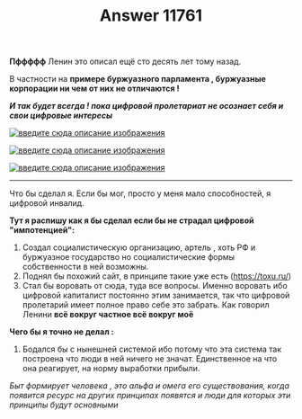 ﻿---
title: "Answer 11761"
se.owner.user_id: 23344
se.owner.display_name: "timob256"
se.owner.link: "https://ru.meta.stackoverflow.com/users/23344/timob256"
se.answer_id: 11761
se.question_id: 11748
se.post_type: answer
se.is_accepted: False
---
<p><strong>Пффффф</strong> Ленин это описал ещё сто десять лет тому назад.</p>
<p>В частности на <strong>примере буржуазного парламента , буржуазные корпорации ни чем от них не отличаются !</strong></p>
<p><em><strong>И так будет всегда ! пока цифровой пролетариат не осознает себя и свои цифровые интересы</strong></em></p>
<p><a href="https://i.stack.imgur.com/06O6e.jpg" rel="nofollow noreferrer"><img src="https://i.stack.imgur.com/06O6e.jpg" alt="введите сюда описание изображения" /></a></p>
<p><a href="https://i.stack.imgur.com/mPrEH.jpg" rel="nofollow noreferrer"><img src="https://i.stack.imgur.com/mPrEH.jpg" alt="введите сюда описание изображения" /></a></p>
<p><a href="https://i.stack.imgur.com/H2oH9.jpg" rel="nofollow noreferrer"><img src="https://i.stack.imgur.com/H2oH9.jpg" alt="введите сюда описание изображения" /></a></p>
<hr />
<p>Что бы сделал я.
Если бы мог, просто у меня мало способностей, я цифровой инвалид.</p>
<p><strong>Тут я распишу как я бы сделал если бы не страдал цифровой &quot;импотенцией&quot;:</strong></p>
<ol>
<li>Создал социалистическую организацию, артель , хоть РФ и буржуазное государство но социалистические формы собственности в ней возможны.</li>
<li>Поднял бы похожий сайт, в принципе такие уже есть (<a href="https://toxu.ru/" rel="nofollow noreferrer">https://toxu.ru/</a>)</li>
<li>Стал бы воровать от сюда, туда все вопросы. Именно воровать ибо цифровой капиталист постоянно этим занимается, так что цифровой пролетарий имеет полное право себе это забрать. Как говорил Ленини <strong>всё вокруг частное всё вокруг моё</strong></li>
</ol>
<p><strong>Чего бы я точно не делал :</strong></p>
<ol>
<li>Бодался бы с нынешней системой ибо потому что эта система так построена что люди в ней ничего не значат. Единственное на что она реагирует, на норму выработки прибыли.</li>
</ol>
<p><em>Быт формирует человека , это альфа и омега его существования, когда появится ресурс на других принципах появятся и люди для которых эти принципы будут основными</em></p>

